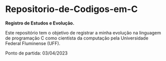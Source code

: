 # Repositorio-de-Codigos-em-C

**Registro de Estudos e Evolução.**

Este repositório tem o objetivo de registrar a minha evolução na linguagem de programação C como cientista da computação pela Universidade Federal Fluminense (UFF).

Ponto de partida: 03/04/2023